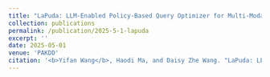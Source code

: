 ```yaml
---
title: "LaPuda: LLM-Enabled Policy-Based Query Optimizer for Multi-Modal Data."
collection: publications
permalink: /publication/2025-5-1-lapuda
excerpt: ''
date: 2025-05-01
venue: 'PAKDD'
citation: '<b>Yifan Wang</b>, Haodi Ma, and Daisy Zhe Wang. "LaPuda: LLM-Enabled Policy-Based Query Optimizer for Multi-Modal Data". Advances in Knowledge Discovery and Data Mining. PAKDD 2025.'
---
```


 
